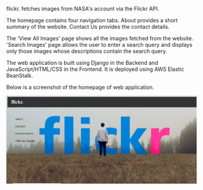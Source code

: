 flickr. fetches images from NASA's account via the Flickr API.

The homepage contains four navigation tabs. About provides a short summary of the website. Contact Us provides the contact details.

The 'View All Images' page shows all the images fetched from the website. 'Search Images' page allows the user to enter a search query and displays only those images whose descriptions contain the search query.

The web application is built using Django in the Backend and JavaScript/HTML/CSS in the Frontend. It is deployed using AWS Elastic BeanStalk.

Below is a screenshot of the homepage of web application.

![alt text](https://github.com/hrishikeshgarai/flickrfedex/blob/master/Homepage.PNG)
